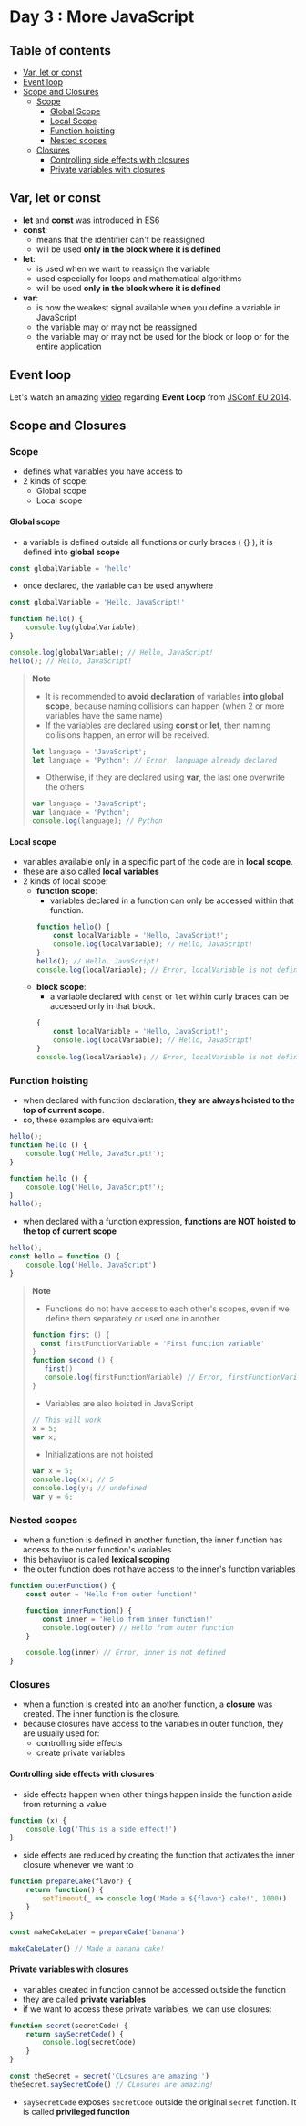 # Day 3 : More JavaScript

## Table of contents

- [Var, let or const](#var-let-or-const)
- [Event loop](#event-loop)
- [Scope and Closures](#scope-and-closures)
  - [Scope](#scope)
    - [Global Scope](#global-scope)
    - [Local Scope](#local-scope)
    - [Function hoisting](#function-hoisting)
    - [Nested scopes](#nested-scopes)
  - [Closures](#closures)
    - [Controlling side effects with closures](#controlling-side-effects-with-closures)
    - [Private variables with closures](#private-variables-with-closures)

## Var, let or const

- **let** and **const** was introduced in ES6
- **const**:
  - means that the identifier can't be reassigned
  - will be used **only in the block where it is defined**
- **let**:
  - is used when we want to reassign the variable
  - used especially for loops and mathematical algorithms
  - will be used **only in the block where it is defined**
- **var**:
  - is now the weakest signal available when you define a variable in JavaScript
  - the variable may or may not be reassigned
  - the variable may or may not be used for the block or loop or for the entire application

## Event loop

Let's watch an amazing [video](https://www.youtube.com/watch?v=8aGhZQkoFbQ&t=6s) regarding **Event Loop** from [JSConf EU 2014](https://2014.jsconf.eu/).

## Scope and Closures

### Scope

- defines what variables you have access to
- 2 kinds of scope:
  - Global scope
  - Local scope

#### Global scope

- a variable is defined outside all functions or curly braces ( {} ), it is defined into **global scope**

```JavaScript
const globalVariable = 'hello'
```

- once declared, the variable can be used anywhere

```JavaScript
const globalVariable = 'Hello, JavaScript!'

function hello() {
    console.log(globalVariable);
}

console.log(globalVariable); // Hello, JavaScript!
hello(); // Hello, JavaScript!
```

> **Note**
>
> - It is recommended to **avoid declaration** of variables **into global scope**, because naming collisions can happen (when 2 or more variables have the same name)
> - If the variables are declared using **const** or **let**, then naming collisions happen, an error will be received.
> ```JavaScript
> let language = 'JavaScript';
> let language = 'Python'; // Error, language already declared
> ```
> - Otherwise, if they are declared using **var**, the last one overwrite the others
> ```JavaScript
> var language = 'JavaScript';
> var language = 'Python';
> console.log(language); // Python
> ```

#### Local scope

- variables available only in a specific part of the code are in **local scope**.
- these are also called **local variables**
- 2 kinds of local scope:
  - **function scope**:
    - variables declared in a function can only be accessed within that function.
    ```JavaScript
    function hello() {
        const localVariable = 'Hello, JavaScript!';
        console.log(localVariable); // Hello, JavaScript!
    }
    hello(); // Hello, JavaScript!
    console.log(localVariable); // Error, localVariable is not defined!
    ```
  - **block scope**:
    - a variable declared with `const` or `let` within curly braces can be accessed only in that block.
    ```JavaScript
    {
        const localVariable = 'Hello, JavaScript!';
        console.log(localVariable); // Hello, JavaScript!
    }
    console.log(localVariable); // Error, localVariable is not defined!
    ```

### Function hoisting

- when declared with function declaration, **they are always hoisted to the top of current scope**.
- so, these examples are equivalent:

```JavaScript
hello();
function hello () {
    console.log('Hello, JavaScript!');
}
```

```JavaScript
function hello () {
    console.log('Hello, JavaScript!');
}
hello();
```

- when declared with a function expression, **functions are NOT hoisted to the top of current scope**

```JavaScript
hello();
const hello = function () {
    console.log('Hello, JavaScript')
}
```

> **Note**
>
> - Functions do not have access to each other's scopes, even if we define them separately or used one in another
> ```JavaScript
> function first () {
>   const firstFunctionVariable = 'First function variable'
> }
> function second () {
>    first()
>    console.log(firstFunctionVariable) // Error, firstFunctionVariable is not defined
> }
> ```
> - Variables are also hoisted in JavaScript
> ```JavaScript
> // This will work
> x = 5;
> var x;
> ```
> - Initializations are not hoisted
> ```JavaScript
> var x = 5;
> console.log(x); // 5
> console.log(y); // undefined
> var y = 6;
> ```

### Nested scopes

- when a function is defined in another function, the inner function has access to the outer function's variables
- this behaviuor is called **lexical scoping**
- the outer function does not have access to the inner's function variables

```JavaScript
function outerFunction() {
    const outer = 'Hello from outer function!'

    function innerFunction() {
        const inner = 'Hello from inner function!'
        console.log(outer) // Hello from outer function
    }

    console.log(inner) // Error, inner is not defined
}
```

### Closures

- when a function is created into an another function, a **closure** was created. The inner function is the closure.
- because closures have access to the variables in outer function, they are usually used for:
  - controlling side effects
  - create private variables

#### Controlling side effects with closures

- side effects happen when other things happen inside the function aside from returning a value

```JavaScript
function (x) {
    console.log('This is a side effect!')
}
```

- side effects are reduced by creating the function that activates the inner closure whenever we want to

```JavaScript
function prepareCake(flavor) {
    return function() {
        setTimeout(_ => console.log('Made a ${flavor} cake!', 1000))
    }
}

const makeCakeLater = prepareCake('banana')

makeCakeLater() // Made a banana cake!
```

#### Private variables with closures

- variables created in function cannot be accessed outside the function
- they are called **private variables**
- if we want to access these private variables, we can use closures:

```JavaScript
function secret(secretCode) {
    return saySecretCode() {
        console.log(secretCode)
    }
}

const theSecret = secret('CLosures are amazing!')
theSecret.saySecretCode() // CLosures are amazing!
```

- `saySecretCode` exposes `secretCode` outside the original `secret` function. It is called **privileged function**